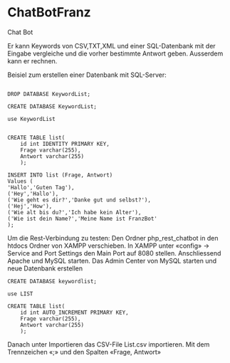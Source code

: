 # ChatBotFranz
 Chat Bot
 
 Er kann Keywords von CSV,TXT,XML und einer SQL-Datenbank mit der Eingabe vergleiche und die vorher bestimmte Antwort geben.
 Ausserdem kann er rechnen.
 
 Beisiel zum erstellen einer Datenbank mit SQL-Server:
 ```
 
 DROP DATABASE KeywordList;

 CREATE DATABASE KeywordList;

 use KeywordList


 CREATE TABLE list(
     id int IDENTITY PRIMARY KEY,
     Frage varchar(255),
     Antwort varchar(255)
     );

 INSERT INTO list (Frage, Antwort)
 Values (
 'Hallo','Guten Tag'),
 ('Hey','Hallo'),
 ('Wie geht es dir?','Danke gut und selbst?'),
 ('Hej','How'),
 ('Wie alt bis du?','Ich habe kein Alter'),
 ('Wie ist dein Name?','Meine Name ist FranzBot'
 );
 ```
 
 Um die Rest-Verbindung zu testen:
Den Ordner php_rest_chatbot in den htdocs Ordner von XAMPP verschieben.
In XAMPP unter «config» -> Service and Port Settings den Main Port auf 8080 stellen.
Anschliessend Apache und MySQL starten.
Das Admin Center von MySQL starten und neue Datenbank erstellen


```
CREATE DATABASE keywordlist;

use LIST

CREATE TABLE list(
    id int AUTO_INCREMENT PRIMARY KEY,
    Frage varchar(255),
    Antwort varchar(255)
    );
```

Danach unter Importieren das CSV-File List.csv importieren. Mit dem Trennzeichen «;» und den Spalten «Frage, Antwort»

 
